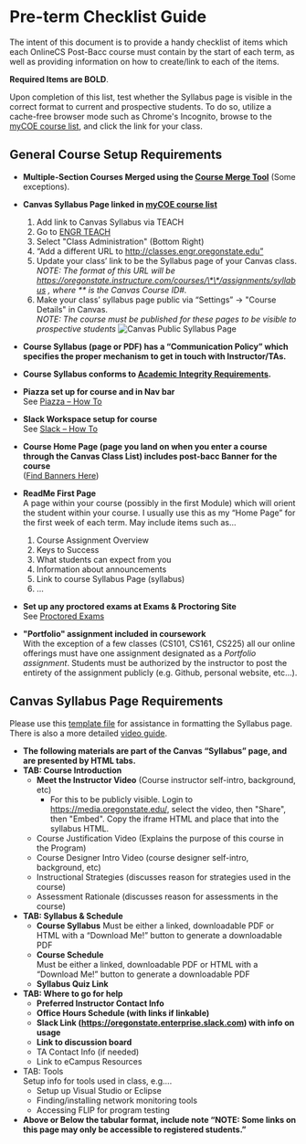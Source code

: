 # Pre-term Checklist Guide

The intent of this document is to provide a handy checklist of items which each OnlineCS Post-Bacc course must contain by the start of each term, as well as providing information on how to create/link to each of the items.

**Required Items are BOLD**.

Upon completion of this list, test whether the Syllabus page is visible in the correct format to current and prospective students. To do so, utilize a cache-free browser mode such as Chrome's Incognito, browse to the [myCOE course list](http://classes.engr.oregonstate.edu/eecs), and click the link for your class.

## General Course Setup Requirements

- **Multiple-Section Courses Merged using the [Course Merge Tool](CourseMerge.html)** (Some exceptions).
- **Canvas Syllabus Page linked in [myCOE course list](http://classes.engr.oregonstate.edu/eecs)**
  1. Add link to Canvas Syllabus via TEACH
  2. Go to [ENGR TEACH](https://teach.engr.oregonstate.edu/)
  3. Select "Class Administration" (Bottom Right)
  4. “Add a different URL to http://classes.engr.oregonstate.edu”
  5. Update your class’ link to be the Syllabus page of your Canvas class.  
*NOTE: The format of this URL will be https://oregonstate.instructure.com/courses/\*\*/assignments/syllabus , where \*\* is the Canvas Course ID#.*
  6. Make your class’ syllabus page public via “Settings” -> "Course Details" in Canvas.  
*NOTE: The course must be published for these pages to be visible to prospective students*
  ![Canvas Public Syllabus Page](images/CanvasPublicSyllabus.png "Canvas Public Syllabus Page")
- **Course Syllabus (page or PDF) has a “Communication Policy” which specifies the proper mechanism to get in touch with Instructor/TAs.**
- **Course Syllabus conforms to [Academic Integrity Requirements](PreventingAcademicMisconduct.html).**
- **Piazza set up for course and in Nav bar**  
See [Piazza – How To](PiazzaSetup.html)
- **Slack Workspace setup for course**  
See [Slack – How To](SlackSetup.html)
- **Course Home Page (page you land on when you enter a course through the Canvas Class List) includes post-bacc Banner for the course**  
([Find Banners Here](https://drive.google.com/drive/folders/1RKscY825h54A9blY-hL6_dQesOgg6TG9))

- **ReadMe First Page**  
A page within your course (possibly in the first Module) which will orient the student within your course. I usually use this as my “Home Page” for the first week of each term. May include items such as...  
  1. Course Assignment Overview
  2. Keys to Success
  3. What students can expect from you
  4. Information about announcements
  5. Link to course Syllabus Page (syllabus)
  6. …

- **Set up any proctored exams at Exams & Proctoring Site**  
See [Proctored Exams](ProctoredExams.html)

- **"Portfolio" assignment included in coursework**  
With the exception of a few classes (CS101, CS161, CS225) all our online offerings must have one assignment designated as a *Portfolio assignment*.  Students must be authorized by the instructor to post the entirety of the assignment publicly (e.g. Github, personal website, etc...).  

## Canvas Syllabus Page Requirements

Please use this [template file](docs/Week0Template.txt) for assistance in formatting the Syllabus page. There is also a more detailed [video guide](media/Week0DemoVideo.mp4).

- **The following materials are part of the Canvas “Syllabus” page, and are presented by HTML tabs.**
- **TAB: Course Introduction**
  - **Meet the Instructor Video** (Course instructor self-intro, background, etc)
    - For this to be publicly visible. Login to https://media.oregonstate.edu/, select the video, then "Share", then "Embed". Copy the iframe HTML and place that into the syllabus HTML.
  - Course Justification Video (Explains the purpose of this course in the Program)
  - Course Designer Intro Video (course designer self-intro, background, etc)
  - Instructional Strategies (discusses reason for strategies used in the course)
  - Assessment Rationale (discusses reason for assessments in the course)
- **TAB: Syllabus & Schedule**
  - **Course Syllabus**
   Must be either a linked, downloadable PDF or HTML with a “Download Me!” button to generate a downloadable PDF
  - **Course Schedule**  
  Must be either a linked, downloadable PDF or HTML with a “Download Me!” button to generate a downloadable PDF
  - **Syllabus Quiz Link**
- **TAB: Where to go for help**
  - **Preferred Instructor Contact Info**
  - **Office Hours Schedule (with links if linkable)**
  - **Slack Link (https://oregonstate.enterprise.slack.com) with info on usage**
  - **Link to discussion board**
  - TA Contact Info (if needed)
  - Link to eCampus Resources
- TAB: Tools  
Setup info for tools used in class, e.g….
  - Setup up Visual Studio or Eclipse
  - Finding/installing network monitoring tools
  - Accessing FLIP for program testing
- **Above or Below the tabular format, include note “NOTE: Some links on this page may only be accessible to registered students.”**
